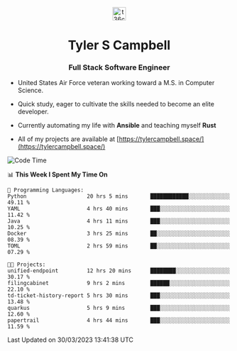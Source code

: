 <p align="center">
<a href="https://www.linkedin.com/in/t36campbell" target="blank"><img align="center" src="https://ik.imagekit.io/t36campbell/Portfolio/linkedin.png.original_m8bbGgPh6.png" alt="t36campbell" height="30" width="30" /></a>
</p>
<h1 align="center">Tyler S Campbell</h1>
<h3 align="center">Full Stack Software Engineer</h3>

* United States Air Force veteran working toward a M.S. in Computer Science.

* Quick study, eager to cultivate the skills needed to become an elite developer.

* Currently automating my life with **Ansible** and teaching myself **Rust**

* All of my projects are available at [https://tylercampbell.space/](https://tylercampbell.space/)

<!--START_SECTION:waka-->
![Code Time](http://img.shields.io/badge/Code%20Time-2%2C341%20hrs%2054%20mins-blue)

📊 **This Week I Spent My Time On** 

```text
💬 Programming Languages: 
Python                   20 hrs 5 mins       ████████████░░░░░░░░░░░░░   49.11 % 
YAML                     4 hrs 40 mins       ███░░░░░░░░░░░░░░░░░░░░░░   11.42 % 
Java                     4 hrs 11 mins       ███░░░░░░░░░░░░░░░░░░░░░░   10.25 % 
Docker                   3 hrs 25 mins       ██░░░░░░░░░░░░░░░░░░░░░░░   08.39 % 
TOML                     2 hrs 59 mins       ██░░░░░░░░░░░░░░░░░░░░░░░   07.29 % 

🐱‍💻 Projects: 
unified-endpoint         12 hrs 20 mins      ████████░░░░░░░░░░░░░░░░░   30.17 % 
filingcabinet            9 hrs 2 mins        ██████░░░░░░░░░░░░░░░░░░░   22.10 % 
td-ticket-history-report 5 hrs 30 mins       ███░░░░░░░░░░░░░░░░░░░░░░   13.48 % 
quarkus                  5 hrs 9 mins        ███░░░░░░░░░░░░░░░░░░░░░░   12.60 % 
papertrail               4 hrs 44 mins       ███░░░░░░░░░░░░░░░░░░░░░░   11.59 % 
```


 Last Updated on 30/03/2023 13:41:38 UTC
<!--END_SECTION:waka-->
